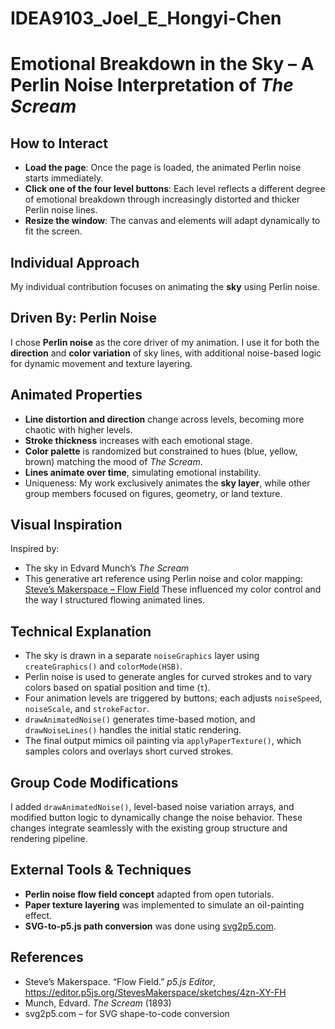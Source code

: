 # IDEA9103_Joel_E_Hongyi-Chen
#  Emotional Breakdown in the Sky – A Perlin Noise Interpretation of *The Scream*

##  How to Interact
- **Load the page**: Once the page is loaded, the animated Perlin noise starts immediately.
- **Click one of the four level buttons**: Each level reflects a different degree of emotional breakdown through increasingly distorted and thicker Perlin noise lines.
- **Resize the window**: The canvas and elements will adapt dynamically to fit the screen.

##  Individual Approach
My individual contribution focuses on animating the **sky** using Perlin noise. 

##  Driven By: Perlin Noise
I chose **Perlin noise** as the core driver of my animation. I use it for both the **direction** and **color variation** of sky lines, with additional noise-based logic for dynamic movement and texture layering.

##  Animated Properties
- **Line distortion and direction** change across levels, becoming more chaotic with higher levels.
- **Stroke thickness** increases with each emotional stage.
- **Color palette** is randomized but constrained to hues (blue, yellow, brown) matching the mood of *The Scream*.
- **Lines animate over time**, simulating emotional instability.
- Uniqueness: My work exclusively animates the **sky layer**, while other group members focused on figures, geometry, or land texture.

##  Visual Inspiration
Inspired by:
- The sky in Edvard Munch’s *The Scream*
- This generative art reference using Perlin noise and color mapping: [Steve’s Makerspace – Flow Field](https://editor.p5js.org/StevesMakerspace/sketches/4zn-XY-FH)
These influenced my color control and the way I structured flowing animated lines.

##  Technical Explanation
- The sky is drawn in a separate `noiseGraphics` layer using `createGraphics()` and `colorMode(HSB)`.
- Perlin noise is used to generate angles for curved strokes and to vary colors based on spatial position and time (`t`).
- Four animation levels are triggered by buttons; each adjusts `noiseSpeed`, `noiseScale`, and `strokeFactor`.
- `drawAnimatedNoise()` generates time-based motion, and `drawNoiseLines()` handles the initial static rendering.
- The final output mimics oil painting via `applyPaperTexture()`, which samples colors and overlays short curved strokes.

##  Group Code Modifications
I added `drawAnimatedNoise()`, level-based noise variation arrays, and modified button logic to dynamically change the noise behavior. These changes integrate seamlessly with the existing group structure and rendering pipeline.

##  External Tools & Techniques
- **Perlin noise flow field concept** adapted from open tutorials.
- **Paper texture layering** was implemented to simulate an oil-painting effect.
- **SVG-to-p5.js path conversion** was done using [svg2p5.com](https://svg2p5.com).

##  References
- Steve’s Makerspace. “Flow Field.” *p5.js Editor*, https://editor.p5js.org/StevesMakerspace/sketches/4zn-XY-FH  
- Munch, Edvard. *The Scream* (1893)  
- svg2p5.com – for SVG shape-to-code conversion
